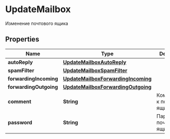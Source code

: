 

# UpdateMailbox

Изменение почтового ящика

## Properties

| Name | Type | Description | Notes |
|------------ | ------------- | ------------- | -------------|
|**autoReply** | [**UpdateMailboxAutoReply**](UpdateMailboxAutoReply.md) |  |  [optional] |
|**spamFilter** | [**UpdateMailboxSpamFilter**](UpdateMailboxSpamFilter.md) |  |  [optional] |
|**forwardingIncoming** | [**UpdateMailboxForwardingIncoming**](UpdateMailboxForwardingIncoming.md) |  |  [optional] |
|**forwardingOutgoing** | [**UpdateMailboxForwardingOutgoing**](UpdateMailboxForwardingOutgoing.md) |  |  [optional] |
|**comment** | **String** | Комментарий к почтовому ящику |  [optional] |
|**password** | **String** | Пароль почтового ящика |  [optional] |



